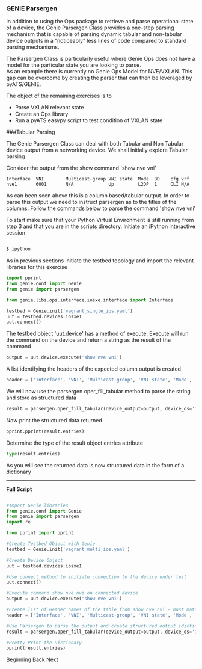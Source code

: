 ### GENIE Parsergen


In addition to using the Ops package to retrieve and parse operational state of a device, the Genie Parsergen Class provides 
a one-step parsing mechanism that is capable of parsing dynamic tabular and non-tabular device outputs in a “noticeably” 
less lines of code compared to standard parsing mechanisms.  


The Parsergen Class is particularly useful where Genie Ops does not have a model for the particular state you are 
looking to parse.  
As an example there is currently no Genie Ops Model for NVE/VXLAN.  This gap can be overcome by creating the parser that can 
 then be leveraged by pyATS/GENIE.  
 
The object of the remaining exercises is to 
* Parse VXLAN relevant state
* Create an Ops library
* Run a pyATS easypy script to test condition of VXLAN state


###Tabular Parsing

The Genie Parsergen Class can deal with both Tabular and Non Tabular device output from a networking device. We 
shall initially explore Tabular parsing

Consider the output from the show command 'show nve vni'

```
Interface  VNI        Multicast-group VNI state  Mode  BD    cfg vrf                      
nve1       6001       N/A             Up         L2DP  1     CLI N/A 
```

As can been seen above this is a column based/tabular output.  In order to parse this output we need to instruct
parsergen as to the titles of the columns.  Follow the commands below to parse the command 'show nve vni'

To start make sure that your Python Virtual Environment is still running from step 3 and that you are in 
the scripts directory.
Initiate an iPython interactive session

```bash

$ ipython

```

As in previous sections initiate the testbed topology and import the relevant libraries for this exercise

```python
import pprint
from genie.conf import Genie
from genie import parsergen

from genie.libs.ops.interface.iosxe.interface import Interface

testbed = Genie.init('vagrant_single_ios.yaml')
uut = testbed.devices.iosxe1
uut.connect()

```

The testbed object 'uut.device' has a method of execute.  Execute will run the command on the device and return
a string as the result of the command

```python
output = uut.device.execute('show nve vni')
```

A list identifying the headers of the expected column output is created

```python
header = ['Interface', 'VNI', 'Multicast-group', 'VNI state', 'Mode', 'BD', 'cfg', 'vrf']
```

We will now use the parsergen oper_fill_tabular method to parse the string and store as structured data

```python
result = parsergen.oper_fill_tabular(device_output=output, device_os='iosxe', header_fields=header, index=[0])
```

Now print the structured data returned

```python
pprint.pprint(result.entries)
```

Determine the type of the result object entries attribute

```python
type(result.entries)
```

As you will see the returned data is now structured data in the form of a dictionary

---

**Full Script**

```python

#Import Genie libraries
from genie.conf import Genie
from genie import parsergen
import re

from pprint import pprint

#Create Testbed Object with Genie
testbed = Genie.init('vagrant_multi_ios.yaml')

#Create Device Object
uut = testbed.devices.iosxe1

#Use connect method to initiate connection to the device under test
uut.connect()

#Execute command show nve nvi on connected device
output = uut.device.execute('show nve vni')

#Create list of Header names of the table from show nve nvi - must match exactly to that which is output on cli
header = ['Interface', 'VNI', 'Multicast-group', 'VNI state', 'Mode', 'BD', 'cfg', 'vrf']

#Use Parsergen to parse the output and create structured output (dictionary of operational stats)
result = parsergen.oper_fill_tabular(device_output=output, device_os='iosxe', header_fields=header, index=[0])

#Pretty Print the Dictionary
pprint(result.entries)
```


[Beginning](../README.md)   [Back](step3b.md)  [Next](./step5.md)